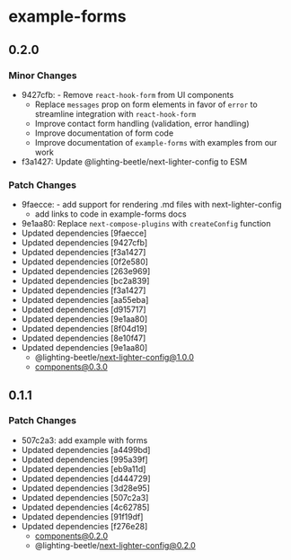 # example-forms

## 0.2.0

### Minor Changes

- 9427cfb: - Remove `react-hook-form` from UI components
  - Replace `messages` prop on form elements in favor of `error` to streamline integration with `react-hook-form`
  - Improve contact form handling (validation, error handling)
  - Improve documentation of form code
  - Improve documentation of `example-forms` with examples from our work
- f3a1427: Update @lighting-beetle/next-lighter-config to ESM

### Patch Changes

- 9faecce: - add support for rendering .md files with next-lighter-config
  - add links to code in example-forms docs
- 9e1aa80: Replace `next-compose-plugins` with `createConfig` function
- Updated dependencies [9faecce]
- Updated dependencies [9427cfb]
- Updated dependencies [f3a1427]
- Updated dependencies [0f2e580]
- Updated dependencies [263e969]
- Updated dependencies [bc2a839]
- Updated dependencies [f3a1427]
- Updated dependencies [aa55eba]
- Updated dependencies [d915717]
- Updated dependencies [9e1aa80]
- Updated dependencies [8f04d19]
- Updated dependencies [8e10f47]
- Updated dependencies [9e1aa80]
  - @lighting-beetle/next-lighter-config@1.0.0
  - components@0.3.0

## 0.1.1

### Patch Changes

- 507c2a3: add example with forms
- Updated dependencies [a4499bd]
- Updated dependencies [995a39f]
- Updated dependencies [eb9a11d]
- Updated dependencies [d444729]
- Updated dependencies [3d28e95]
- Updated dependencies [507c2a3]
- Updated dependencies [4c62785]
- Updated dependencies [91f19df]
- Updated dependencies [f276e28]
  - components@0.2.0
  - @lighting-beetle/next-lighter-config@0.2.0

